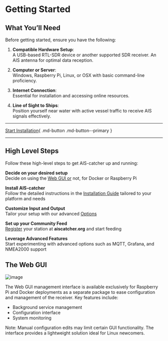 # Getting Started

## What You’ll Need

Before getting started, ensure you have the following:

1. **Compatible Hardware Setup**:  
    A USB-based RTL-SDR device or another supported SDR receiver.
    An AIS antenna for optimal data reception.

2. **Computer or Server**:  
    Windows, Raspberry Pi, Linux, or OSX with basic command-line proficiency.

3. **Internet Connection**:    
    Essential for installation and accessing online resources.

4. **Line of Sight to Ships**:  
   Position yourself near water with active vessel traffic to receive AIS signals effectively.


---

[Start Installation](../installation/overview.md){ .md-button .md-button--primary }

---


## High Level Steps

Follow these high-level steps to get AIS-catcher up and running:

<div class="steps" markdown>

<div class="step" markdown>

**Decide on your desired setup**  
Decide on using the [Web GUI or](#the-web-gui) not, for Docker or Raspberry Pi

</div>

<div class="step" markdown>

**Install AIS-catcher**  
Follow the detailed instructions in the [Installation Guide](../installation/overview.md) tailored to your platform and needs
</div>

<div class="step" markdown>

**Customize Input and Output**  
Tailor your setup with our advanced [Options](../configuration/overview.md)
</div>

<div class="step" markdown>

**Set up your Community Feed**  
[Register](https://aiscatcher.org/addstation_ac) your station at **aiscatcher.org** and start feeding
</div>

<div class="step" markdown>

**Leverage Advanced Features**  
Start experimenting with advanced options such as MQTT, Grafana, and NMEA2000 support
</div>

</div>


## The Web GUI


![image](https://github.com/user-attachments/assets/abf29893-0567-4b94-9354-e0630cc6f9fc)

The Web GUI management interface is available exclusively for Raspberry Pi and Docker deployments as a separate package to ease configuration and management of the receiver. Key features include:

- Background service management
- Configuration interface
- System monitoring

Note: Manual configuration edits may limit certain GUI functionality. The interface provides a lightweight solution ideal for Linux newcomers.


